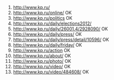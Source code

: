 1. http://www.kp.ru/
2. http://www.kp.ru/online/                     OK
3. http://www.kp.ru/politics                    OK
4. http://www.kp.ru/daily/elections2012/
5. http://www.kp.ru/daily/26001.4/2928090/      OK
6. http://www.kp.ru/daily/press/                OK
7. http://www.kp.ru/daily/press/detail/10596/   OK
8. http://www.kp.ru/daily/friday/               OK
9. http://www.kp.ru/action                      OK
10. http://www.kp.ru/about/                     OK
11. http://www.kp.ru/photo/                     OK
12. http://www.kp.ru/video/                     OK
13. http://www.kp.ru/video/484608/              OK